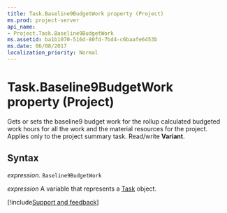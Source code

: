 ```yaml
---
title: Task.Baseline9BudgetWork property (Project)
ms.prod: project-server
api_name:
- Project.Task.Baseline9BudgetWork
ms.assetid: ba1b1070-516d-80fd-7bd4-c6baafe6453b
ms.date: 06/08/2017
localization_priority: Normal
---
```



# Task.Baseline9BudgetWork property (Project)

Gets or sets the baseline9 budget work for the rollup calculated budgeted work hours for all the work and the material resources for the project. Applies only to the project summary task. Read/write  **Variant**.


## Syntax

_expression_. `Baseline9BudgetWork`

_expression_ A variable that represents a [Task](./Project.Task.md) object.

[!include[Support and feedback](~/includes/feedback-boilerplate.md)]